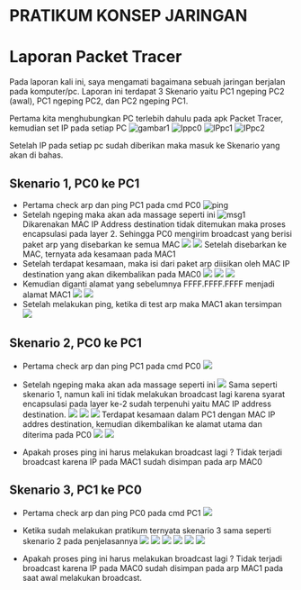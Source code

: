 # PRATIKUM KONSEP JARINGAN
# Laporan Packet Tracer

Pada laporan kali ini, saya mengamati bagaimana sebuah jaringan berjalan pada komputer/pc. Laporan ini terdapat 3 Skenario yaitu PC1 ngeping PC2 (awal), PC1 ngeping PC2, dan PC2 ngeping PC1.

Pertama kita menghubungkan PC terlebih dahulu pada apk Packet Tracer, kemudian set IP pada setiap PC
![gambar1](assets/WhatsApp%20Image%202022-09-09%20at%2015.05.51.jpeg)
![Ippc0](assets/WhatsApp%20Image%202022-09-09%20at%2015.06.11.jpeg)
![IPpc1](assets/WhatsApp%20Image%202022-09-09%20at%2015.06.31.jpeg)
![IPpc2](assets/WhatsApp%20Image%202022-09-09%20at%2015.07.30.jpeg)

Setelah IP pada setiap pc sudah diberikan maka masuk ke Skenario yang akan di bahas.

## Skenario 1, PC0 ke PC1
- Pertama check arp dan ping PC1 pada cmd PC0
 ![ping](assets/2.jpeg)
- Setelah ngeping maka akan ada massage seperti ini
  ![msg1](assets/3.jpeg)
  Dikarenakan MAC IP Address destination tidak ditemukan maka proses encapsulasi pada layer 2. Sehingga PC0 mengirim broadcast yang berisi paket arp yang disebarkan ke semua MAC
  ![](assets/4.jpeg)
  ![](assets/5.jpeg)
  Setelah disebarkan ke MAC, ternyata ada kesamaan pada MAC1
- Setelah terdapat kesamaan, maka isi dari paket arp diisikan oleh MAC IP destination yang akan dikembalikan pada MAC0
  ![](assets/6.jpeg)
  ![](assets/7.jpeg)
  ![](assets/8.jpeg)
- Kemudian diganti alamat yang sebelumnya FFFF.FFFF.FFFF menjadi alamat MAC1
![](assets/9.jpeg)
![](assets/10.jpeg)
- Setelah melakukan ping, ketika di test arp maka MAC1 akan tersimpan
![](assets/12.jpeg)

## Skenario 2, PC0 ke PC1
- Pertama check arp dan ping PC1 pada cmd PC0
  ![](assets/13.jpeg)
- Setelah ngeping maka akan ada massage seperti ini
  ![](assets/14.jpeg)
  Sama seperti skenario 1, namun kali ini tidak melakukan broadcast lagi karena syarat encapsulasi pada layer ke-2 sudah terpenuhi yaitu MAC IP address destination.
  ![](assets/15.jpeg)
  ![](assets/16.jpeg)
  ![](assets/17.jpeg)
  Terdapat kesamaan dalam PC1 dengan MAC IP addres destination, kemudian dikembalikan ke alamat utama dan diterima pada PC0
  ![](assets/18.jpeg)
  ![](assets/19.jpeg)

- Apakah proses ping ini harus melakukan broadcast lagi ?
  Tidak terjadi broadcast karena IP pada MAC1 sudah disimpan pada arp MAC0

## Skenario 3, PC1 ke PC0
- Pertama check arp dan ping PC0 pada cmd PC1
  ![](assets/20.jpeg)
- Ketika sudah melakukan pratikum ternyata skenario 3 sama seperti skenario 2 pada penjelasannya
  ![](assets/21.jpeg)
  ![](assets/22.jpeg)
  ![](assets/23.jpeg)
  ![](assets/24.jpeg)
  ![](assets/25.jpeg)
  ![](assets/26.jpeg)

- Apakah proses ping ini harus melakukan broadcast lagi ?
  Tidak terjadi broadcast karena IP pada MAC0 sudah disimpan pada arp MAC1 pada saat awal melakukan broadcast.